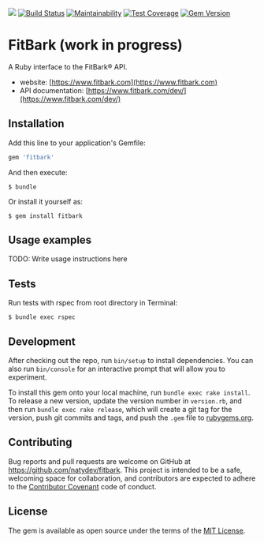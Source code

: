 ![](https://inch-ci.org/github/natydev/fitbark.svg?branch=master&amp;style=flat)
[![Build Status](https://travis-ci.org/natydev/fitbark.png?branch=master)](https://travis-ci.org/natydev/fitbark)
[![Maintainability](https://api.codeclimate.com/v1/badges/20bcd9a6380363916f5e/maintainability)](https://codeclimate.com/github/natydev/fitbark/maintainability)
[![Test Coverage](https://api.codeclimate.com/v1/badges/20bcd9a6380363916f5e/test_coverage)](https://codeclimate.com/github/natydev/fitbark/test_coverage)
[![Gem Version](https://badge.fury.io/rb/fitbark.svg)](https://badge.fury.io/rb/fitbark)

# FitBark (work in progress)

A Ruby interface to the FitBark® API.

* website: [https://www.fitbark.com](https://www.fitbark.com)
* API documentation: [https://www.fitbark.com/dev/](https://www.fitbark.com/dev/)


## Installation

Add this line to your application's Gemfile:

```ruby
gem 'fitbark'
```

And then execute:

    $ bundle

Or install it yourself as:

    $ gem install fitbark

## Usage examples

TODO: Write usage instructions here

## Tests

Run tests with rspec from root directory in Terminal:

    $ bundle exec rspec


## Development

After checking out the repo, run `bin/setup` to install dependencies. You can also run `bin/console` for an interactive prompt that will allow you to experiment.

To install this gem onto your local machine, run `bundle exec rake install`. To release a new version, update the version number in `version.rb`, and then run `bundle exec rake release`, which will create a git tag for the version, push git commits and tags, and push the `.gem` file to [rubygems.org](https://rubygems.org).

## Contributing

Bug reports and pull requests are welcome on GitHub at https://github.com/natydev/fitbark. This project is intended to be a safe, welcoming space for collaboration, and contributors are expected to adhere to the [Contributor Covenant](http://contributor-covenant.org) code of conduct.

## License

The gem is available as open source under the terms of the [MIT License](https://opensource.org/licenses/MIT).
